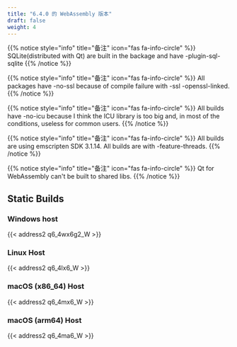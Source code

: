 ```yaml
---
title: "6.4.0 的 WebAssembly 版本"
draft: false
weight: 4
---
```


{{% notice style="info" title="备注"  icon="fas fa-info-circle" %}}
SQLite(distributed with Qt) are built in the backage and have -plugin-sql-sqlite
{{% /notice %}}

{{% notice style="info" title="备注"  icon="fas fa-info-circle" %}}
All packages have -no-ssl because of compile failure with -ssl -openssl-linked.
{{% /notice %}}

{{% notice style="info" title="备注"  icon="fas fa-info-circle" %}}
All builds have -no-icu because I think the ICU library is too big and, in most of the conditions, useless for common users.
{{% /notice %}}

{{% notice style="info" title="备注"  icon="fas fa-info-circle" %}}
All builds are using emscripten SDK 3.1.14. All builds are with -feature-threads.
{{% /notice %}}

{{% notice style="info" title="备注"  icon="fas fa-info-circle" %}}
Qt for WebAssembly can't be built to shared libs.
{{% /notice %}}

## Static Builds

### Windows host

{{< address2 q6_4wx6g2_W >}}

### Linux Host

{{< address2 q6_4lx6_W >}}

### macOS (x86_64) Host

{{< address2 q6_4mx6_W >}}

### macOS (arm64) Host

{{< address2 q6_4ma6_W >}}
